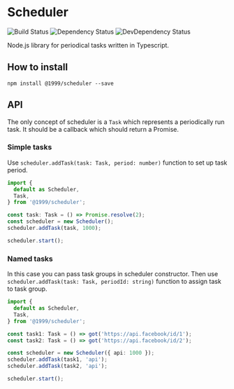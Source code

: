 # Scheduler

![Build Status](https://img.shields.io/travis/1999/scheduler/master.svg)
![Dependency Status](http://img.shields.io/david/1999/scheduler/master.svg)
![DevDependency Status](http://img.shields.io/david/dev/1999/scheduler/master.svg)

Node.js library for periodical tasks written in Typescript.

## How to install

`npm install @1999/scheduler --save`

## API

The only concept of scheduler is a `Task` which represents a periodically run task. It should be a callback which should return a Promise.

### Simple tasks

Use `scheduler.addTask(task: Task, period: number)` function to set up task period.

```typescript
import {
  default as Scheduler,
  Task,
} from '@1999/scheduler';

const task: Task = () => Promise.resolve(2);
const scheduler = new Scheduler();
scheduler.addTask(task, 1000);

scheduler.start();
```

### Named tasks

In this case you can pass task groups in scheduler constructor. Then use `scheduler.addTask(task: Task, periodId: string)` function to assign task to task group.

```typescript
import {
  default as Scheduler,
  Task,
} from '@1999/scheduler';

const task1: Task = () => got('https://api.facebook/id/1');
const task2: Task = () => got('https://api.facebook/id/2');

const scheduler = new Scheduler({ api: 1000 });
scheduler.addTask(task1, 'api');
scheduler.addTask(task2, 'api');

scheduler.start();
```
